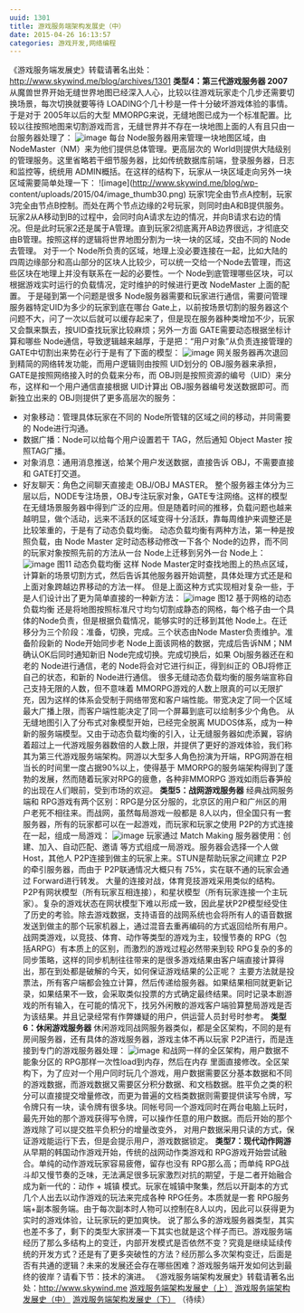 ```yaml
---
uuid: 1301
title: 游戏服务端架构发展史（中）
date: 2015-04-26 16:13:57
categories: 游戏开发,网络编程
---
```

《游戏服务端发展史》转载请著名出处：<http://www.skywind.me/blog/archives/1301> **类型4：第三代游戏服务器 2007** 从魔兽世界开始无缝世界地图已经深入人心，比较以往游戏玩家走个几步还需要切换场景，每次切换就要等待 LOADING个几十秒是一件十分破坏游戏体验的事情。于是对于 2005年以后的大型
MMORPG来说，无缝地图已成为一个标准配置。比较以往按照地图来切割游戏而言，无缝世界并不存在一块地图上面的人有且只由一台服务器处理了： ![image](https://skywind3000.github.io/images/blog/wp-content/2015/04/image_thumb29.png) 每台 Node服务器用来管理一块地图区域，由
NodeMaster（NM）来为他们提供总体管理。更高层次的 World则提供大陆级别的管理服务。这里省略若干细节服务器，比如传统数据库前端，登录服务器，日志和监控等，统统用 ADMIN概括。在这样的结构下，玩家从一块区域走向另外一块区域需要简单处理一下： ![image](http://www.skywind.me/blog/wp-
content/uploads/2015/04/image_thumb30.png) 玩家1完全由节点A控制，玩家3完全由节点B控制。而处在两个节点边缘的2号玩家，则同时由A和B提供服务。玩家2从A移动到B的过程中，会同时向A请求左边的情况，并向B请求右边的情况。但是此时玩家2还是属于A管理。直到玩家2彻底离开AB边界很远，才彻底交由B管理。按照这样的逻辑将世界地图分割为一块一块的区域，交由不同的
Node去管理。 对于一个 Node所负责的区域，地理上没必要连接在一起，比如大陆的四周边缘部分和高山部分的区块人比较少，可以统一交给一个Node去管理，而这些区块在地理上并没有联系在一起的必要性。一个 Node到底管理哪些区块，可以根据游戏实时运行的负载情况，定时维护的时候进行更改 NodeMaster 上面的配置。 于是碰到第一个问题是很多
Node服务器需要和玩家进行通信，需要问管理服务器特定UID为多少的玩家到底在哪台 Gate上，以前按场景切割的服务器这个问题不大，问了一次以后就可以缓存起来了，但是现在服务器种类增加不少，玩家又会飘来飘去，按UID查找玩家比较麻烦；另外一方面 GATE需要动态根据坐标计算和哪些 Node通信，导致逻辑越来越厚，于是把：“用户对象”从负责连接管理的 GATE中切割出来势在必行于是有了下面的模型：
![image](https://skywind3000.github.io/images/blog/wp-content/2015/04/image_thumb32.png) 网关服务器再次退回到精简的网络转发功能，而用户逻辑则由按照 UID划分的 OBJ服务器来承担，GATE是按照网络接入时的负载来分布，而 OBJ则是按照资源的编号（UID）来分布，这样和一个用户通信直接根据 UID计算出
OBJ服务器编号发送数据即可。而新独立出来的 OBJ则提供了更多高层次的服务：

  * 对象移动：管理具体玩家在不同的 Node所管辖的区域之间的移动，并同需要的 Node进行沟通。
  * 数据广播：Node可以给每个用户设置若干 TAG，然后通知 Object Master 按照TAG广播。
  * 对象消息：通用消息推送，给某个用户发送数据，直接告诉 OBJ，不需要直接和 GATE打交道。
  * 好友聊天：角色之间聊天直接走 OBJ/OBJ MASTER。
整个服务器主体分为三层以后，NODE专注场景，OBJ专注玩家对象，GATE专注网络。这样的模型在无缝场景服务器中得到广泛的应用。但是随着时间的推移，负载问题也越来越明显，做个活动，远来不活跃的区域变得十分活跃，靠每周维护来调整还是比较笨重的，于是有了动态负载均衡。 动态负载均衡有两种方法，第一种是按照负载，由 Node Master 定时动态移动修改一下各个
Node的边界，而不同的玩家对象按照先前的方法从一台 Node上迁移到另外一台 Node上： ![image](https://skywind3000.github.io/images/blog/wp-content/2015/04/image_thumb34.png) 图11 动态负载均衡 这样 Node
Master定时查找地图上的热点区域，计算新的场景切割方式，然后告诉其他服务器开始调整，具体处理方式还是和上面对象跨越边界移动的方法一样。 但是上面这种方式实现相对复杂一些，于是人们设计出了更为简单直接的一种新方法： ![image](https://skywind3000.github.io/images/blog/wp-content/2015/04/image_thumb31.png) 图12
基于网格的动态负载均衡 还是将地图按照标准尺寸均匀切割成静态的网格，每个格子由一个具体的Node负责，但是根据负载情况，能够实时的迁移到其他 Node上。在迁移分为三个阶段：准备，切换，完成。三个状态由Node Master负责维护。准备阶段新的 Node开始同步老 Node上面该网格的数据，完成后告诉NM；NM确认OK后同时通知新旧 Node完成切换。完成切换后，如果 Obj服务器还在和老的
Node进行通信，老的 Node将会对它进行纠正，得到纠正的 OBJ将修正自己的状态，和新的 Node进行通信。 很多无缝动态负载均衡的服务端宣称自己支持无限的人数，但不意味着 MMORPG游戏的人数上限真的可以无限扩充，因为这样的体系会受制于网络带宽和客户端性能。带宽决定了同一个区域最大广播上限，而客户端性能决定了同一个屏幕到底可以绘制多少个角色。
从无缝地图引入了分布式对象模型开始，已经完全脱离 MUDOS体系，成为一种新的服务端模型。又由于动态负载均衡的引入，让无缝服务器如虎添翼，容纳着超过上一代游戏服务器数倍的人数上限，并提供了更好的游戏体验，我们称其为第三代游戏服务端架构。网游以大型多人角色扮演为开端，RPG网游在相当长的时间里一度占据90%以上，使得基于
MMORPG的服务端架构得到了蓬勃的发展，然而随着玩家对RPG的疲惫，各种非MMORPG 游戏如雨后春笋般的出现在人们眼前，受到市场的欢迎。 **类型5：战网游戏服务器** 经典战网服务端和 RPG游戏有两个区别：RPG是分区分服的，北京区的用户和广州区的用户老死不相往来。而战网，虽然每局游戏一般都是 8人以内，但全国只有一套服务器，所有的玩家都可以在一起游戏，而玩家和玩家之使用
P2P的方式连接在一起，组成一局游戏： ![image](https://skywind3000.github.io/images/blog/wp-content/2015/04/image_thumb36.png) 玩家通过 Match Making 服务器使用：创建、加入、自动匹配、邀请 等方式组成一局游戏。服务器会选择一个人做 Host，其他人 P2P连接到做主的玩家上来。STUN是帮助玩家之间建立
P2P的牵引服务器，而由于 P2P联通情况大概只有 75%，实在联不通的玩家会通过 Forward进行转发。
大量的连接对战，体育竞技游戏采用类似的结构。P2P有网状模型（所有玩家互相连接），和星状模型（所有玩家连接一个主玩家）。复杂的游戏状态在网状模型下难以形成一致，因此星状P2P模型经受住了历史的考验。除去游戏数据，支持语音的战网系统也会将所有人的语音数据发送到做主的那个玩家机器上，通过混音去重再编码的方式返回给所有用户。 战网类游戏，以竞技、体育、动作等类型的游戏为主，较慢节奏的
RPG（包括ARPG）有本质上的区别，而激烈的游戏过程必然带来到较 RPG复杂的多的同步策略，这样的同步机制往往带来的是很多游戏结果由客户端直接计算得出，那在到处都是破解的今天，如何保证游戏结果的公正呢？
主要方法就是投票法，所有客户端都会独立计算，然后传递给服务器。如果结果相同就更新记录，如果结果不一致，会采取类似投票的方式确定最终结果。同时记录本剧游戏的所有输入，在可能的情况下，找另外闲散的游戏客户端验算整局游戏是否为该结果。并且记录经常有作弊嫌疑的用户，供运营人员封号时参考。 **类型6：休闲游戏服务器**
休闲游戏同战网服务器类似，都是全区架构，不同的是有房间服务器，还有具体的游戏服务器，游戏主体不再以玩家 P2P进行，而是连接到专门的游戏服务器处理： ![image](https://skywind3000.github.io/images/blog/wp-content/2015/04/image_thumb37.png) 和战网一样的全区架构，用户数据不能象分区的 RPG那样一次性load到内存，然后在内存
里面直接修改。全区架构下，为了应对一个用户同时玩几个游戏，用户数据需要区分基本数据和不同的游戏数据，而游戏数据又需要区分积分数据、和文档数据。胜平负之类的积分可以直接提交增量修改，而更为普遍的文档类数据则需要提供读写令牌，写令牌只有一块，读令牌有很多块。同帐号同一个游戏同时在两台电脑上玩时，最先开始的那个游戏获得写令牌，可以操作任意的用户数据。而后开始的那个游戏除了可以提交胜平负积分的增量改变外，
对用户数据采用只读的方式，保证游戏能运行下去，但是会提示用户，游戏数据锁定。 **类型7：现代动作网游** 从早期的韩国动作游戏开始，传统的战网动作类游戏和 RPG游戏开始尝试融合。单纯的动作游戏玩家容易疲倦，留存也没有 RPG那么高；而单纯 RPG战斗却又慢节奏的乏味，无法满足很多玩家激烈对抗的期望，于是二者开始融合成为新一代的：动作 + 城镇
模式。玩家在城镇中聚集，然后以开副本的方式几个人出去以动作游戏的玩法来完成各种 RPG任务。本质就是一套 RPG服务端+副本服务端。由于每次副本时人物可以控制在8人以内，因此可以获得更为实时的游戏体验，让玩家玩的更加爽快。
说了那么多的游戏服务器类型，其实也差不多了，剩下的类型大家拼凑一下其实也就是这个样子而已。游戏服务端经历了那么多结构上的变迁，内部开发模式是否依然不变？究竟是继续延续传统的开发方式？还是有了更多突破性的方法？经历那么多次架构变迁，后面是否有共通的逻辑？未来的发展还会存在哪些困难？游戏服务端开发如何达到最终的彼岸？请看下节：技术的演进。
《游戏服务端架构发展史》转载请著名出处：<http://www.skywind.me> [游戏服务端架构发展史（上）](http://www.skywind.me/blog/archives/1265) [游戏服务端架构发展史（中）](http://www.skywind.me/blog/archives/1301)
[游戏服务端架构发展史（下）](http://www.skywind.me/blog/archives/1327) （待续）

